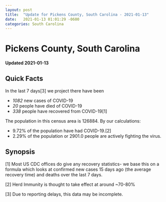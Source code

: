 ```yaml
---
layout: post
title:  "Update for Pickens County, South Carolina - 2021-01-13"
date:   2021-01-13 01:01:29 -0600
categories: South Carolina
---
```


# Pickens County, South Carolina
#### Updated 2021-01-13

## Quick Facts

In the last 7 days[3] we project there have been
- *1082* new cases of COVID-19
- *20* people have died of COVID-19
- *338* people have recovered from COVID-19[1]

The population in this census area is 126884. By our calculations:
- 9.72% of the population have had COVID-19.[2]
- 2.29% of the population or 2901.0 people are actively fighting the virus.

## Synopsis




[1] Most US CDC offices do give any recovery statistics- we base this on a formula which looks at confirmed new cases
15 days ago (the average recovery time) and deaths over the last 7 days.

[2] Herd Immunity is thought to take effect at around ~70-80%

[3] Due to reporting delays, this data may be incomplete.
 
    